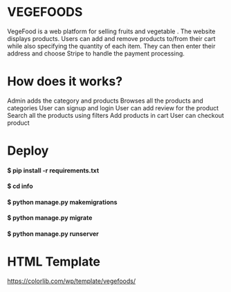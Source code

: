 # VEGEFOODS
VegeFood is a web platform for selling fruits and vegetable .
The website displays products. Users can add and remove products to/from their cart while also specifying the quantity of each item. They can then enter their address and choose Stripe to handle the payment processing.

# How does it works?
Admin adds the category and products
Browses all the products and categories
User can signup and login
User can add review for the product
Search all the products using filters
Add products in cart
User can checkout product

# Deploy
#### $ pip install -r requirements.txt 
#### $ cd info
#### $ python manage.py makemigrations
#### $ python manage.py migrate
#### $ python manage.py runserver 

# HTML Template
https://colorlib.com/wp/template/vegefoods/
